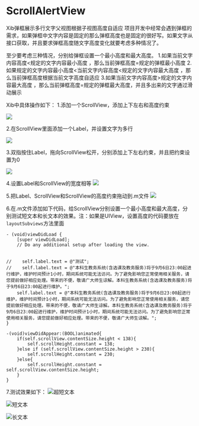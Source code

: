 # ScrollAlertView
Xib弹框展示多行文字父视图根据子视图高度自适应
项目开发中经常会遇到弹框的需求，如果弹框中文字内容是固定的那么弹框高度也是固定的很好写。如果文字从接口获取，并且要求弹框高度随文字高度变化就要考虑多种情况了。

至少要考虑三种情况，分别给弹框设置一个最小高度和最大高度。
1.如果当前文字内容高度<规定的文字内容最小高度 ，那么当前弹框高度=规定的弹框最小高度
2.如果规定的文字内容最小高度<当前文字内容高度<规定的文字内容最大高度 ，那么当前弹框高度根据当前文字高度自适应
3.如果当前文字内容高度>规定的文字内容最大高度 ，那么当前弹框高度=规定的弹框最大高度，并且多出来的文字通过滑动展示

Xib中具体操作如下：
1.添加一个ScrollView，添加上下左右和高度约束

![](https://upload-images.jianshu.io/upload_images/2466108-092780d7bdf161aa.png?imageMogr2/auto-orient/strip%7CimageView2/2/w/1240)

2.在ScrollView里面添加一个Label，并设置文字为多行

![](https://upload-images.jianshu.io/upload_images/2466108-54db688a97567477.png?imageMogr2/auto-orient/strip%7CimageView2/2/w/1240)

3.双指按住Label，拖向ScrollView松开，分别添加上下左右约束，并且把约束设置为0

![](https://upload-images.jianshu.io/upload_images/2466108-3fb8e1820be8c735.png?imageMogr2/auto-orient/strip%7CimageView2/2/w/1240)

4.设置Label和ScrollView的宽度相等
![](https://upload-images.jianshu.io/upload_images/2466108-b6c6d74dd882237a.png?imageMogr2/auto-orient/strip%7CimageView2/2/w/1240)

5.把Label、ScrollView和ScrollView的高度约束拖动到.m文件
![](https://upload-images.jianshu.io/upload_images/2466108-15205c7253d92674.png?imageMogr2/auto-orient/strip%7CimageView2/2/w/1240)


6.在.m文件添加如下代码，给ScrollView分别设置一个最小高度和最大高度，分别测试短文本和长文本的效果。注：如果是UIView，设置高度的代码要放在  `layoutSubviews`方法里面

```
- (void)viewDidLoad {
    [super viewDidLoad];
    // Do any additional setup after loading the view.

    
//    self.label.text = @"测试";
//    self.label.text = @"本科生教务系统(含选课及教务服务)将于9月6日23:00起进行维护，维护时间预计1小时，期间系统可能无法访问。为了避免影响您正常使用相关服务，请您提前做好相应处理。带来的不便，敬请广大师生谅解。本科生教务系统(含选课及教务服务)将于9月6日23:00起进行维护。";
    self.label.text = @"本科生教务系统(含选课及教务服务)将于9月6日23:00起进行维护，维护时间预计1小时，期间系统可能无法访问。为了避免影响您正常使用相关服务，请您提前做好相应处理。带来的不便，敬请广大师生谅解。本科生教务系统(含选课及教务服务)将于9月6日23:00起进行维护，维护时间预计1小时，期间系统可能无法访问。为了避免影响您正常使用相关服务，请您提前做好相应处理。带来的不便，敬请广大师生谅解。";
}

-(void)viewDidAppear:(BOOL)animated{
    if(self.scrollView.contentSize.height < 138){
        self.scrollHeight.constant = 138;
    }else if (self.scrollView.contentSize.height > 230){
        self.scrollHeight.constant = 230;
    }else{
        self.scrollHeight.constant = self.scrollView.contentSize.height;
    }
}
```

7.测试效果如下：
![超短文本](https://upload-images.jianshu.io/upload_images/2466108-7ef295c9fc8035c7.jpeg?imageMogr2/auto-orient/strip%7CimageView2/2/w/100)

![短文本](https://upload-images.jianshu.io/upload_images/2466108-4c76adbc352427f5.jpeg?imageMogr2/auto-orient/strip%7CimageView2/2/w/100)


![长文本](https://upload-images.jianshu.io/upload_images/2466108-b97007b30892e5c4.jpeg?imageMogr2/auto-orient/strip%7CimageView2/2/w/100)








